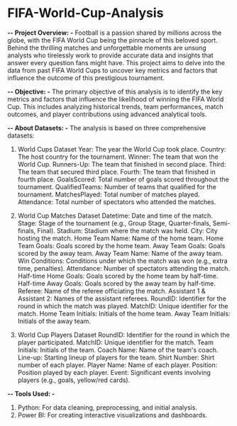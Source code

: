 # FIFA-World-Cup-Analysis
**-- Project Overview: -**
Football is a passion shared by millions across the globe, with the FIFA World Cup being the pinnacle of this beloved sport. Behind the thrilling matches and unforgettable moments are unsung analysts who tirelessly work to provide accurate data and insights that answer every question fans might have. This project aims to delve into the data from past FIFA World Cups to uncover key metrics and factors that influence the outcome of this prestigious tournament.

**-- Objective: -**
The primary objective of this analysis is to identify the key metrics and factors that influence the likelihood of winning the FIFA World Cup. This includes analyzing historical trends, team performances, match outcomes, and player contributions using advanced analytical tools.

**-- About Datasets: -**
The analysis is based on three comprehensive datasets:
1. World Cups Dataset
Year: The year the World Cup took place.
Country: The host country for the tournament.
Winner: The team that won the World Cup.
Runners-Up: The team that finished in second place.
Third: The team that secured third place.
Fourth: The team that finished in fourth place.
GoalsScored: Total number of goals scored throughout the tournament.
QualifiedTeams: Number of teams that qualified for the tournament.
MatchesPlayed: Total number of matches played.
Attendance: Total number of spectators who attended the matches.

2. World Cup Matches Dataset
Datetime: Date and time of the match.
Stage: Stage of the tournament (e.g., Group Stage, Quarter-finals, Semi-finals, Final).
Stadium: Stadium where the match was held.
City: City hosting the match.
Home Team Name: Name of the home team.
Home Team Goals: Goals scored by the home team.
Away Team Goals: Goals scored by the away team.
Away Team Name: Name of the away team.
Win Conditions: Conditions under which the match was won (e.g., extra time, penalties).
Attendance: Number of spectators attending the match.
Half-time Home Goals: Goals scored by the home team by half-time.
Half-time Away Goals: Goals scored by the away team by half-time.
Referee: Name of the referee officiating the match.
Assistant 1 & Assistant 2: Names of the assistant referees.
RoundID: Identifier for the round in which the match was played.
MatchID: Unique identifier for the match.
Home Team Initials: Initials of the home team.
Away Team Initials: Initials of the away team.

3. World Cup Players Dataset
RoundID: Identifier for the round in which the player participated.
MatchID: Unique identifier for the match.
Team Initials: Initials of the team.
Coach Name: Name of the team's coach.
Line-up: Starting lineup of players for the team.
Shirt Number: Shirt number of each player.
Player Name: Name of each player.
Position: Position played by each player.
Event: Significant events involving players (e.g., goals, yellow/red cards).

**-- Tools Used: -**
1. Python: For data cleaning, preprocessing, and initial analysis.
2. Power BI: For creating interactive visualizations and dashboards.
